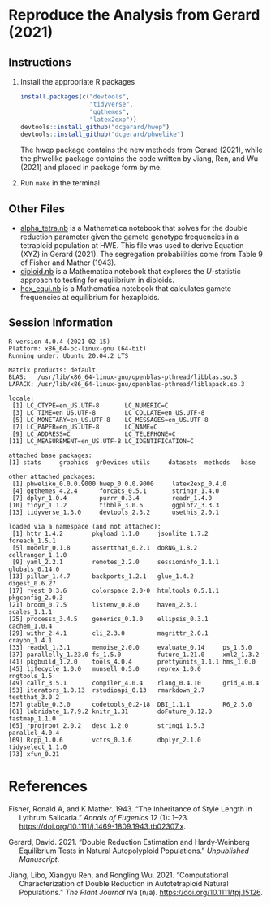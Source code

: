 
<!-- README.md is generated from README.Rmd. Please edit that file -->

# Reproduce the Analysis from Gerard (2021)

## Instructions

1.  Install the appropriate R packages

    ``` r
    install.packages(c("devtools",
                       "tidyverse",
                       "ggthemes",
                       "latex2exp"))
    devtools::install_github("dcgerard/hwep")
    devtools::install_github("dcgerard/phwelike")
    ```

    The hwep package contains the new methods from Gerard (2021), while
    the phwelike package contains the code written by Jiang, Ren, and
    Wu (2021) and placed in package form by me.

2.  Run `make` in the terminal.

## Other Files

-   [alpha\_tetra.nb](./analysis/alpha_tetra.nb) is a Mathematica
    notebook that solves for the double reduction parameter given the
    gamete genotype frequencies in a tetraploid population at HWE. This
    file was used to derive Equation (XYZ) in Gerard (2021). The
    segregation probabilities come from Table 9 of Fisher and
    Mather (1943).
-   [diploid.nb](./analysis/diploid.nb) is a Mathematica notebook that
    explores the *U*-statistic approach to testing for equilibrium in
    diploids.
-   [hex\_equi.nb](./analysis/hex_equi.nb) is a Mathematica notebook
    that calculates gamete frequencies at equilibrium for hexaploids.

## Session Information

    R version 4.0.4 (2021-02-15)
    Platform: x86_64-pc-linux-gnu (64-bit)
    Running under: Ubuntu 20.04.2 LTS

    Matrix products: default
    BLAS:   /usr/lib/x86_64-linux-gnu/openblas-pthread/libblas.so.3
    LAPACK: /usr/lib/x86_64-linux-gnu/openblas-pthread/liblapack.so.3

    locale:
     [1] LC_CTYPE=en_US.UTF-8       LC_NUMERIC=C              
     [3] LC_TIME=en_US.UTF-8        LC_COLLATE=en_US.UTF-8    
     [5] LC_MONETARY=en_US.UTF-8    LC_MESSAGES=en_US.UTF-8   
     [7] LC_PAPER=en_US.UTF-8       LC_NAME=C                 
     [9] LC_ADDRESS=C               LC_TELEPHONE=C            
    [11] LC_MEASUREMENT=en_US.UTF-8 LC_IDENTIFICATION=C       

    attached base packages:
    [1] stats     graphics  grDevices utils     datasets  methods   base     

    other attached packages:
     [1] phwelike_0.0.0.9000 hwep_0.0.0.9000     latex2exp_0.4.0    
     [4] ggthemes_4.2.4      forcats_0.5.1       stringr_1.4.0      
     [7] dplyr_1.0.4         purrr_0.3.4         readr_1.4.0        
    [10] tidyr_1.1.2         tibble_3.0.6        ggplot2_3.3.3      
    [13] tidyverse_1.3.0     devtools_2.3.2      usethis_2.0.1      

    loaded via a namespace (and not attached):
     [1] httr_1.4.2        pkgload_1.1.0     jsonlite_1.7.2    foreach_1.5.1    
     [5] modelr_0.1.8      assertthat_0.2.1  doRNG_1.8.2       cellranger_1.1.0 
     [9] yaml_2.2.1        remotes_2.2.0     sessioninfo_1.1.1 globals_0.14.0   
    [13] pillar_1.4.7      backports_1.2.1   glue_1.4.2        digest_0.6.27    
    [17] rvest_0.3.6       colorspace_2.0-0  htmltools_0.5.1.1 pkgconfig_2.0.3  
    [21] broom_0.7.5       listenv_0.8.0     haven_2.3.1       scales_1.1.1     
    [25] processx_3.4.5    generics_0.1.0    ellipsis_0.3.1    cachem_1.0.4     
    [29] withr_2.4.1       cli_2.3.0         magrittr_2.0.1    crayon_1.4.1     
    [33] readxl_1.3.1      memoise_2.0.0     evaluate_0.14     ps_1.5.0         
    [37] parallelly_1.23.0 fs_1.5.0          future_1.21.0     xml2_1.3.2       
    [41] pkgbuild_1.2.0    tools_4.0.4       prettyunits_1.1.1 hms_1.0.0        
    [45] lifecycle_1.0.0   munsell_0.5.0     reprex_1.0.0      rngtools_1.5     
    [49] callr_3.5.1       compiler_4.0.4    rlang_0.4.10      grid_4.0.4       
    [53] iterators_1.0.13  rstudioapi_0.13   rmarkdown_2.7     testthat_3.0.2   
    [57] gtable_0.3.0      codetools_0.2-18  DBI_1.1.1         R6_2.5.0         
    [61] lubridate_1.7.9.2 knitr_1.31        doFuture_0.12.0   fastmap_1.1.0    
    [65] rprojroot_2.0.2   desc_1.2.0        stringi_1.5.3     parallel_4.0.4   
    [69] Rcpp_1.0.6        vctrs_0.3.6       dbplyr_2.1.0      tidyselect_1.1.0 
    [73] xfun_0.21        

# References

<div id="refs" class="references csl-bib-body hanging-indent">

<div id="ref-fisher1943inheritance" class="csl-entry">

Fisher, Ronald A, and K Mather. 1943. “The Inheritance of Style Length
in Lythrum Salicaria.” *Annals of Eugenics* 12 (1): 1–23.
<https://doi.org/10.1111/j.1469-1809.1943.tb02307.x>.

</div>

<div id="ref-gerard2021double" class="csl-entry">

Gerard, David. 2021. “Double Reduction Estimation and Hardy-Weinberg
Equilibrium Tests in Natural Autopolyploid Populations.” *Unpublished
Manuscript*.

</div>

<div id="ref-jiang2021computational" class="csl-entry">

Jiang, Libo, Xiangyu Ren, and Rongling Wu. 2021. “Computational
Characterization of Double Reduction in Autotetraploid Natural
Populations.” *The Plant Journal* n/a (n/a).
<https://doi.org/10.1111/tpj.15126>.

</div>

</div>
